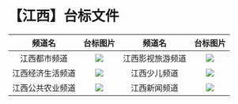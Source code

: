 # 【江西】台标文件
|频道名|台标图片|频道名|台标图片|
|:---:|:---:|:---:|:---:|
|江西都市频道|<img src="https://raw.githubusercontent.com/wanglindl/TVLogo/main/img/Jiangxi1.png">|江西影视旅游频道|<img src="https://raw.githubusercontent.com/wanglindl/TVLogo/main/img/Jiangxi3.png">|
|江西经济生活频道|<img src="https://raw.githubusercontent.com/wanglindl/TVLogo/main/img/Jiangxi2.png">|江西少儿频道|<img src="https://raw.githubusercontent.com/wanglindl/TVLogo/main/img/Jiangxi5.png">|
|江西公共农业频道|<img src="https://raw.githubusercontent.com/wanglindl/TVLogo/main/img/Jiangxi4.png">|江西新闻频道|<img src="https://raw.githubusercontent.com/wanglindl/TVLogo/main/img/Jiangxi6.png">|
